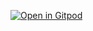 [![Open in Gitpod](https://gitpod.io/button/open-in-gitpod.svg)](https://gitpod.io/#https://github.com/bkchiang/music-recommender)
